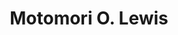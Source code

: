 ---
layout: none
title: Motomori O. Lewis
letters: B.S.
description: PhD Candidate
email: motomorilewis@ufl.edu
linkedin: https://www.linkedin.com/in/motomori-lewis/
img: assets/img/motomori.jpg
importance: 1
category: 
---